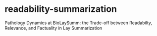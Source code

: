 # readability-summarization
Pathology Dynamics at BioLaySumm: the Trade-off between Readabilty, Relevance, and Factuality in Lay Summarization
